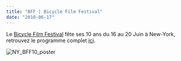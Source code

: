 ```yaml
---
title: "BFF | Bicycle Film Festival"
date: "2010-06-17"
---
```


Le [Bicycle Film Festival](http://www.bicyclefilmfestival.com/new-york) fête ses 10 ans du 16 au 20 Juin à New-York, retrouvez le programme complet [ici](http://www.bicyclefilmfestival.com/new-york).

![](/uploads/NY_BFF10_poster.jpg "NY_BFF10_poster")
